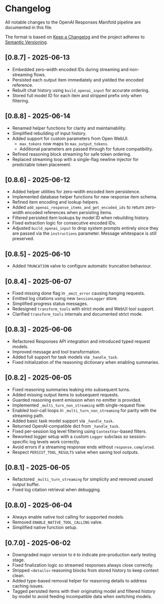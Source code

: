 # Changelog

All notable changes to the OpenAI Responses Manifold pipeline are documented in this file.

The format is based on [Keep a Changelog](https://keepachangelog.com/en/1.1.0/) and the project adheres to [Semantic Versioning](https://semver.org/spec/v2.0.0.html).

## [0.8.7] - 2025-06-13
- Embedded zero-width encoded IDs during streaming and non-streaming flows.
- Persisted each output item immediately and yielded the encoded reference.
- Rebuilt chat history using `build_openai_input` for accurate ordering.
- Stored full model ID for each item and stripped prefix only when filtering.

## [0.8.8] - 2025-06-14
- Renamed helper functions for clarity and maintainability.
- Simplified rebuilding of input history.
- Added support for custom parameters from Open WebUI.
  - `max_tokens` now maps to `max_output_tokens`.
  - Additional parameters are passed through for future compatibility.
- Refined reasoning block streaming for safe token ordering.
- Replaced streaming loop with a single-flag newline injector for
  predictable token placement.

## [0.8.6] - 2025-06-12
- Added helper utilities for zero-width encoded item persistence.
- Implemented database helper functions for new response item schema.
- Refined item encoding and lookup helpers.
- Added `add_openai_response_items_and_get_encoded_ids` to return
  zero-width encoded references when persisting items.
- Filtered persisted item lookups by model ID when rebuilding history.
- Fixed extraction logic for consecutive encoded IDs.
- Adjusted `build_openai_input` to drop system prompts entirely since
  they are passed via the `instructions` parameter. Message whitespace
  is still preserved.

## [0.8.5] - 2025-06-10
- Added `TRUNCATION` valve to configure automatic truncation behaviour.

## [0.8.4] - 2025-06-07
- Fixed missing done flag in `_emit_error` causing hanging requests.
- Emitted log citations using new `SessionLogger` store.
- Simplified progress status messages.
- Redesigned `transform_tools` with strict mode and WebUI tool support.
- Clarified `transform_tools` internals and documented strict mode.

## [0.8.3] - 2025-06-06
- Refactored Responses API integration and introduced typed request models.
- Improved message and tool transformation.
- Added full support for task models via `_handle_task`.
- Fixed initialization of the reasoning dictionary when enabling summaries.

## [0.8.2] - 2025-06-05
- Fixed reasoning summaries leaking into subsequent turns.
- Added missing output items to subsequent requests.
- Guarded reasoning event emission when no emitter is provided.
- Implemented `_multi_turn_non_streaming` with single-request flow.
- Enabled tool-call loops in `_multi_turn_non_streaming` for parity with the streaming path.
- Added basic task model support via `_handle_task`.
- Returned OpenAI-compatible dict from `_handle_task`.
- Fixed per-session log level filtering using `ContextVar`-based filters.
- Reworked logger setup with a custom `Logger` subclass so session-specific log levels work correctly.
- Avoid errors if a streaming response ends without `response.completed`.
- Respect `PERSIST_TOOL_RESULTS` valve when saving tool outputs.

## [0.8.1] - 2025-06-05
- Refactored `_multi_turn_streaming` for simplicity and removed unused output buffer.
- Fixed log citation retrieval when debugging.

## [0.8.0] - 2025-06-04
- Always enable native tool calling for supported models.
- Removed `ENABLE_NATIVE_TOOL_CALLING` valve.
- Simplified native function setup.

## [0.7.0] - 2025-06-02
- Downgraded major version to `0` to indicate pre-production early testing stage.
- Fixed finalization logic so streamed responses always close correctly.
- Stripped `<details>` reasoning blocks from stored history to keep context clean.
- Added type-based removal helper for reasoning details to address caching issues.
- Tagged persisted items with their originating model and filtered history by model
  to avoid feeding incompatible data when switching models.
